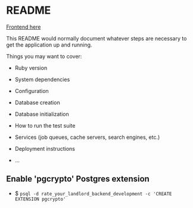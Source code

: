 # README

[Frontend here](https://www.github.com/d-otis/rate-your-landlord-react-frontend)

This README would normally document whatever steps are necessary to get the
application up and running.

Things you may want to cover:

* Ruby version

* System dependencies

* Configuration

* Database creation

* Database initialization

* How to run the test suite

* Services (job queues, cache servers, search engines, etc.)

* Deployment instructions

* ...


## Enable 'pgcrypto' Postgres extension
- $ ```psql -d rate_your_landlord_backend_development -c 'CREATE EXTENSION pgcrypto'```